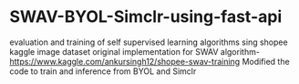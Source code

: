 # SWAV-BYOL-Simclr-using-fast-api
evaluation and training of self supervised learning algorithms sing shopee kaggle image dataset
original implementation for SWAV algorithm-https://www.kaggle.com/ankursingh12/shopee-swav-training
Modified the code to train and inference from BYOL and Simclr
